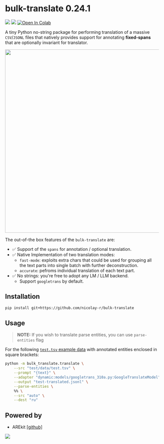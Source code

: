 # bulk-translate 0.24.1
![](https://img.shields.io/badge/Python-3.9-brightgreen.svg)
![](https://img.shields.io/badge/AREkit-0.25.0-orange.svg)
[![Open In Colab](https://colab.research.google.com/assets/colab-badge.svg)](https://colab.research.google.com/github/nicolay-r/bulk-translate/blob/master/bulk_translate_demo.ipynb)


A tiny Python no-string package for performing translation of a massive `CSV`/`JSONL` files that 
natively provides support for annotating **fixed-spans** that are optionally invariant for translator.
  
<p align="center">
    <img src="example.png"  width="600"/>
</p>

The out-of-the box features of the `bulk-translate` are:
* ✅ Support of the `spans` for annotation / optional translation.
* ✅ Native Implementation of two translation modes:
  - `fast-mode`: exploits extra chars that could be used for grouping all the text parts into single batch with further deconstruction.
  - `accurate`: pefroms individual translation of each text part.
* ✅ No strings: you're free to adopt any LM / LLM backend.
  - Support `googletrans` by default.

## Installation

```bash
pip install git+https://github.com/nicolay-r/bulk-translate
```

## Usage

> **NOTE:** If you wish to translate parse entities, you can use `parse-entities` flag

For the following [`test.tsv` example data](/test/data/test.tsv) with annotated entities enclosed in square brackets:

```bash
python -m bulk_translate.translate \
    --src "test/data/test.tsv" \
    --prompt "{text}" \
    --adapter "dynamic:models/googletrans_310a.py:GoogleTranslateModel" \
    --output "test-translated.jsonl" \
    --parse-entities \
    %% \
    --src "auto" \
    --dest "ru"
```


## Powered by

* AREkit [[github]](https://github.com/nicolay-r/AREkit)

<p float="left">
<a href="https://github.com/nicolay-r/AREkit"><img src="https://github.com/nicolay-r/ARElight/assets/14871187/01232f7a-970f-416c-b7a4-1cda48506afe"/></a>
</p>
